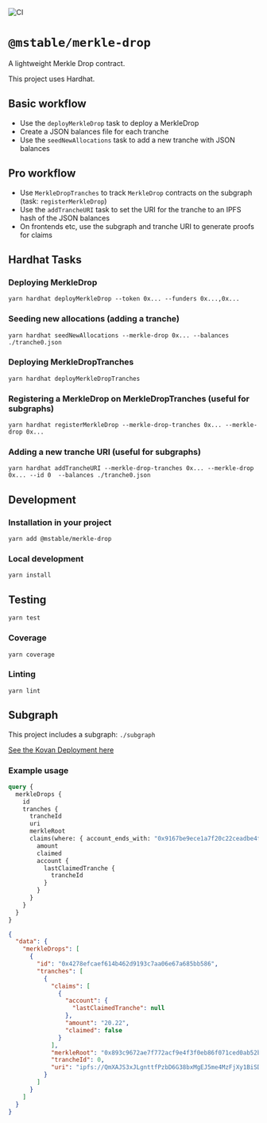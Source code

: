 ![CI](https://github.com/mstable/merkle-drop/workflows/Test/badge.svg)

# `@mstable/merkle-drop`

A lightweight Merkle Drop contract.

This project uses Hardhat.

## Basic workflow

- Use the `deployMerkleDrop` task to deploy a MerkleDrop
- Create a JSON balances file for each tranche
- Use the `seedNewAllocations` task to add a new tranche with JSON balances

## Pro workflow

- Use `MerkleDropTranches` to track `MerkleDrop` contracts on the subgraph (task: `registerMerkleDrop`)
- Use the `addTrancheURI` task to set the URI for the tranche to an IPFS hash of the JSON balances
- On frontends etc, use the subgraph and tranche URI to generate proofs for claims

## Hardhat Tasks

### Deploying MerkleDrop

    yarn hardhat deployMerkleDrop --token 0x... --funders 0x...,0x...

### Seeding new allocations (adding a tranche)

    yarn hardhat seedNewAllocations --merkle-drop 0x... --balances ./tranche0.json

### Deploying MerkleDropTranches

    yarn hardhat deployMerkleDropTranches

### Registering a MerkleDrop on MerkleDropTranches (useful for subgraphs)

    yarn hardhat registerMerkleDrop --merkle-drop-tranches 0x... --merkle-drop 0x...

### Adding a new tranche URI (useful for subgraphs)

    yarn hardhat addTrancheURI --merkle-drop-tranches 0x... --merkle-drop 0x... --id 0  --balances ./tranche0.json

## Development

### Installation in your project

    yarn add @mstable/merkle-drop

### Local development

    yarn install

## Testing

    yarn test

### Coverage

    yarn coverage

### Linting

    yarn lint

## Subgraph

This project includes a subgraph: `./subgraph`

[See the Kovan Deployment here](https://thegraph.com/hosted-service/subgraph/mstable/mstable-merkle-drop-kovan)

### Example usage

```graphql
query {
  merkleDrops {
    id
    tranches {
      trancheId
      uri
      merkleRoot
      claims(where: { account_ends_with: "0x9167be9ece1a7f20c22ceadbe4fafafcd88d655d" }) {
        amount
        claimed
        account {
          lastClaimedTranche {
            trancheId
          }
        }
      }
    }
  }
}
```

```json
{
  "data": {
    "merkleDrops": [
      {
        "id": "0x4278efcaef614b462d9193c7aa06e67a685bb586",
        "tranches": [
          {
            "claims": [
              {
                "account": {
                  "lastClaimedTranche": null
                },
                "amount": "20.22",
                "claimed": false
              }
            ],
            "merkleRoot": "0x893c9672ae7f772acf9e4f3f0eb86f071ced0ab52b2fc445d7147c2309d74024",
            "trancheId": 0,
            "uri": "ipfs://QmXAJS3xJLgnttfPzbD6G38bxMgEJ5me4MzFjXy1BiSDU2"
          }
        ]
      }
    ]
  }
}
```
